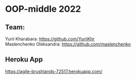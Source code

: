# OOP-middle 2022
## Team: <br/>
Yurii Kharabara: https://github.com/YuriiKhr <br/>
Maslenchenko Oleksandra: https://github.com/maslenchenko <br/>
## Heroku App
 https://agile-brushlands-72517.herokuapp.com/ 
